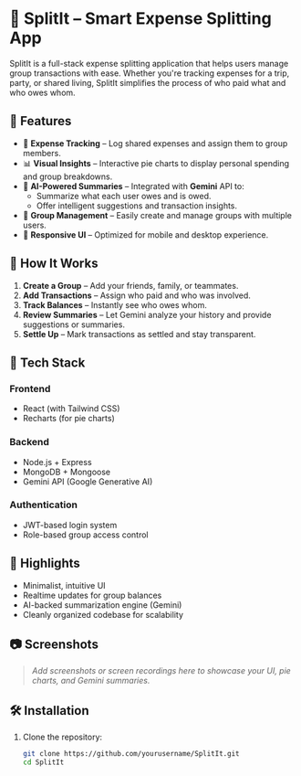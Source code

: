 # 💸 SplitIt – Smart Expense Splitting App

SplitIt is a full-stack expense splitting application that helps users manage group transactions with ease. Whether you're tracking expenses for a trip, party, or shared living, SplitIt simplifies the process of who paid what and who owes whom.

## 🚀 Features

- 🔄 **Expense Tracking** – Log shared expenses and assign them to group members.
- 📊 **Visual Insights** – Interactive pie charts to display personal spending and group breakdowns.
- 🧠 **AI-Powered Summaries** – Integrated with **Gemini** API to:
  - Summarize what each user owes and is owed.
  - Offer intelligent suggestions and transaction insights.
- 👥 **Group Management** – Easily create and manage groups with multiple users.
- 📱 **Responsive UI** – Optimized for mobile and desktop experience.

## 🧠 How It Works

1. **Create a Group** – Add your friends, family, or teammates.
2. **Add Transactions** – Assign who paid and who was involved.
3. **Track Balances** – Instantly see who owes whom.
4. **Review Summaries** – Let Gemini analyze your history and provide suggestions or summaries.
5. **Settle Up** – Mark transactions as settled and stay transparent.

## 🔧 Tech Stack

### Frontend
- React (with Tailwind CSS)
- Recharts (for pie charts)

### Backend
- Node.js + Express
- MongoDB + Mongoose
- Gemini API (Google Generative AI)

### Authentication
- JWT-based login system
- Role-based group access control

## 🌟 Highlights

- Minimalist, intuitive UI
- Realtime updates for group balances
- AI-backed summarization engine (Gemini)
- Cleanly organized codebase for scalability

## 📷 Screenshots

> _Add screenshots or screen recordings here to showcase your UI, pie charts, and Gemini summaries._

## 🛠️ Installation

1. Clone the repository:
   ```bash
   git clone https://github.com/yourusername/SplitIt.git
   cd SplitIt
